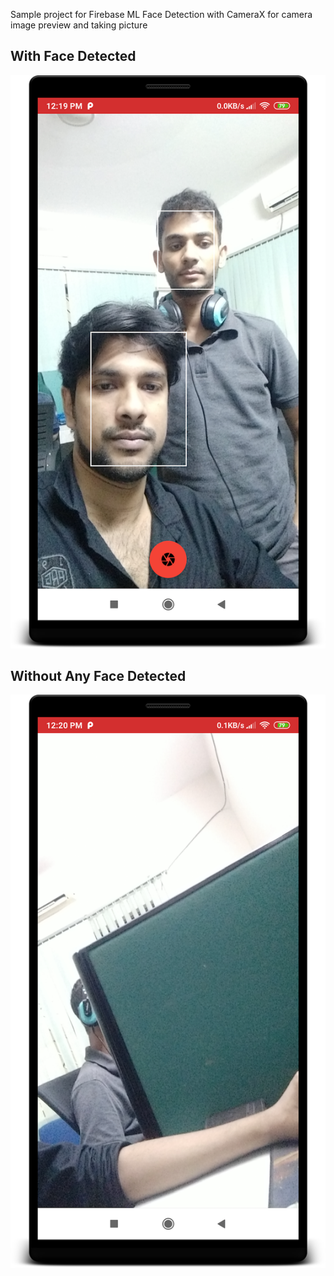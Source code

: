 Sample project for Firebase ML Face Detection with CameraX for camera image preview and taking picture

## With Face Detected
![With Face Detected](https://github.com/supto09/Face-Detection/blob/master/ss/with_face_detected.png)

## Without Any Face Detected
![With Face Detected](https://github.com/supto09/Face-Detection/blob/master/ss/with_no_face_detected.png)
